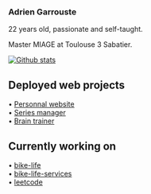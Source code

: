 ### Adrien Garrouste

22 years old, passionate and self-taught.  

Master MIAGE at Toulouse 3 Sabatier.  

[![Github stats](https://github-readme-stats.vercel.app/api/top-langs/?username=1-irdA&langs_count=8&hide=sql&layout=compact)](https://github-readme-stats.vercel.app/api/top-langs/?username=1-irdA&langs_count=8&hide=sql&layout=compact)

## Deployed web projects

• <a href="https://1irda.alwaysdata.net/">Personnal website</a>   
• <a href="https://seriesmanager.alwaysdata.net/">Series manager</a>    
• <a href="https://brain-trainer.alwaysdata.net/">Brain trainer</a>

## Currently working on

• <a href="https://github.com/1-irdA/bike-life">bike-life</a>   
• <a href="https://github.com/1-irdA/bike-life-services">bike-life-services</a>   
• <a href="https://github.com/1-irdA/leetcode">leetcode</a>
